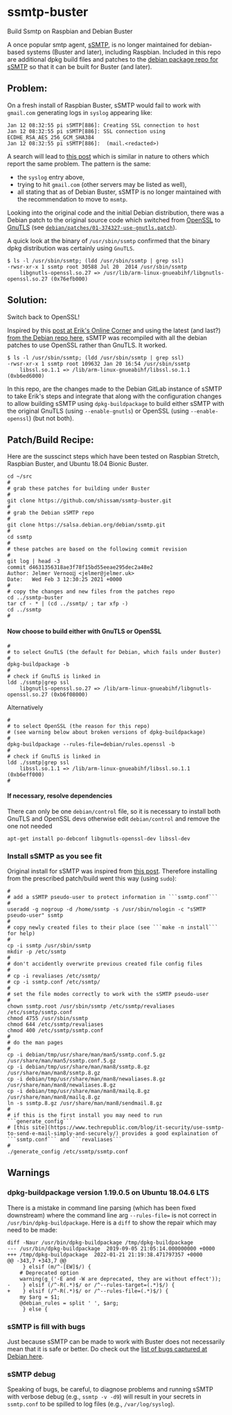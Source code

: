 # ssmtp-buster
Build Ssmtp on Raspbian and Debian Buster

A once popular smtp agent, [sSMTP](https://wiki.debian.org/sSMTP), is no longer maintained for debian-based systems (Buster and later), including Raspbian. Included in this repo are additional dpkg build files and patches to the [debian package repo for sSMTP](https://salsa.debian.org/debian/ssmtp) so that it can be built for Buster (and later).

## Problem:

On a fresh install of Raspbian Buster, sSMTP would fail to work with ```gmail.com``` generating logs in ```syslog``` appearing like:

```
Jan 12 08:32:55 pi sSMTP[886]: Creating SSL connection to host
Jan 12 08:32:55 pi sSMTP[886]: SSL connection using ECDHE_RSA_AES_256_GCM_SHA384
Jan 12 08:32:55 pi sSMTP[886]:  (mail.<redacted>)
```

A search will lead to [this post](https://forums.raspberrypi.com/viewtopic.php?t=247108) which is similar in nature to others which report the same problem. The pattern is the same:
* the ```syslog``` entry above,
* trying to hit ```gmail.com``` (other servers may be listed as well),
* all stating that as of Debian Buster, sSMTP is no longer maintained with the recommendation to move to `msmtp`.

Looking into the original code and the initial Debian distribution, there was a Debian patch to the original source code which switched from [OpenSSL](https://en.wikipedia.org/wiki/OpenSSL) to [GnuTLS](https://en.wikipedia.org/wiki/GnuTLS) (see [```debian/patches/01-374327-use-gnutls.patch```](https://salsa.debian.org/debian/ssmtp)).

A quick look at the binary of ```/usr/sbin/ssmtp``` confirmed that the binary dpkg distribution was certainly using ```GnuTLS```.

```
$ ls -l /usr/sbin/ssmtp; (ldd /usr/sbin/ssmtp | grep ssl)
-rwsr-xr-x 1 ssmtp root 30588 Jul 20  2014 /usr/sbin/ssmtp
	libgnutls-openssl.so.27 => /usr/lib/arm-linux-gnueabihf/libgnutls-openssl.so.27 (0x76efb000)
```

## Solution:

Switch back to OpenSSL!

Inspired by this [post at Erik's Online Corner](https://espinoza.tv/post/ssmtp-buster/) and using the latest (and last?) [from the Debian repo here](https://salsa.debian.org/debian/ssmtp.git), sSMTP was recompiled with all the debian patches to use OpenSSL rather than GnuTLS. It worked.

```
$ ls -l /usr/sbin/ssmtp; (ldd /usr/sbin/ssmtp | grep ssl)
-rwsr-xr-x 1 ssmtp root 109632 Jan 20 16:54 /usr/sbin/ssmtp
	libssl.so.1.1 => /lib/arm-linux-gnueabihf/libssl.so.1.1 (0xb6ed6000)
```

In this repo, are the changes made to the Debian GitLab instance of sSMTP to take Erik's steps and integrate that along with the configuration changes to allow building sSMTP using ```dpkg-buildpackage``` to build either sSMTP with the original GnuTLS (using ```--enable-gnutls```) or OpenSSL (using ```--enable-openssl```) (but not both).

## Patch/Build Recipe:

Here are the susscinct steps which have been tested on Raspbian Stretch, Raspbian Buster, and Ubuntu 18.04 Bionic Buster.

```
cd ~/src
#
# grab these patches for building under Buster
#
git clone https://github.com/shissam/ssmtp-buster.git
#
# grab the Debian sSMTP repo
#
git clone https://salsa.debian.org/debian/ssmtp.git
#
cd ssmtp
#
# these patches are based on the following commit revision
#
git log | head -3
commit d4631356318ae3f78f15bd55eeae295dec2a48e2
Author: Jelmer Vernooĳ <jelmer@jelmer.uk>
Date:   Wed Feb 3 12:30:25 2021 +0000
#
# copy the changes and new files from the patches repo
cd ../ssmtp-buster
tar cf - * | (cd ../ssmtp/ ; tar xfp -)
cd ../ssmtp
#
```
#### Now choose to build either with GnuTLS or OpenSSL
```
#
# to select GnuTLS (the default for Debian, which fails under Buster)
#
dpkg-buildpackage -b
#
# check if GnuTLS is linked in
ldd ./ssmtp|grep ssl
	libgnutls-openssl.so.27 => /lib/arm-linux-gnueabihf/libgnutls-openssl.so.27 (0xb6f08000)
```
Alternatively
```
#
# to select OpenSSL (the reason for this repo)
# (see warning below about broken versions of dpkg-buildpackage)
#
dpkg-buildpackage --rules-file=debian/rules.openssl -b
#
# check if GnuTLS is linked in
ldd ./ssmtp|grep ssl
	libssl.so.1.1 => /lib/arm-linux-gnueabihf/libssl.so.1.1 (0xb6eff000)
#
```
#### If necessary, resolve dependencies

There can only be one ```debian/control``` file, so it is necessary to install both GnuTLS and OpenSSL devs otherwise edit ```debian/control``` and remove the one not needed

```
apt-get install po-debconf libgnutls-openssl-dev libssl-dev
```

### Install sSMTP as you see fit

Original install for sSMTP was inspired from [this post](https://wiki.freebsd.org/Ports/mail/ssmtp). Therefore installing from the prescribed patch/build went this way (using ```sudo```):

```
#
# add a sSMTP pseudo-user to protect information in ```ssmtp.conf```
#
useradd -g nogroup -d /home/ssmtp -s /usr/sbin/nologin -c "sSMTP pseudo-user" ssmtp
#
# copy newly created files to their place (see ```make -n install``` for help)
#
cp -i ssmtp /usr/sbin/ssmtp 
mkdir -p /etc/ssmtp
#
# don't accidently overwrite previous created file config files
#
# cp -i revaliases /etc/ssmtp/
# cp -i ssmtp.conf /etc/ssmtp/
#
# set the file modes correctly to work with the sSMTP pseudo-user
#
chown ssmtp.root /usr/sbin/ssmtp /etc/ssmtp/revaliases /etc/ssmtp/ssmtp.conf
chmod 4755 /usr/sbin/ssmtp
chmod 644 /etc/ssmtp/revaliases
chmod 400 /etc/ssmtp/ssmtp.conf
#
# do the man pages
#
cp -i debian/tmp/usr/share/man/man5/ssmtp.conf.5.gz /usr/share/man/man5/ssmtp.conf.5.gz
cp -i debian/tmp/usr/share/man/man8/ssmtp.8.gz /usr/share/man/man8/ssmtp.8.gz
cp -i debian/tmp/usr/share/man/man8/newaliases.8.gz /usr/share/man/man8/newaliases.8.gz
cp -i debian/tmp/usr/share/man/man8/mailq.8.gz /usr/share/man/man8/mailq.8.gz
ln -s ssmtp.8.gz /usr/share/man/man8/sendmail.8.gz
#
# if this is the first install you may need to run ```generate_config```
# [this site](https://www.techrepublic.com/blog/it-security/use-ssmtp-to-send-e-mail-simply-and-securely/) provides a good explaination of ```ssmtp.conf``` and ```revaliases```
#
./generate_config /etc/ssmtp/ssmtp.conf
```

## Warnings

### dpkg-buildpackage version 1.19.0.5 on Ubuntu 18.04.6 LTS

There is a mistake in command line parsing (which has been fixed downstream) where the command line arg ```--rules-file=``` is not correct in ```/usr/bin/dpkg-buildpackage```. Here is a ```diff``` to show the repair which may need to be made:

```
diff -Naur /usr/bin/dpkg-buildpackage /tmp/dpkg-buildpackage 
--- /usr/bin/dpkg-buildpackage	2019-09-05 21:05:14.000000000 +0000
+++ /tmp/dpkg-buildpackage	2022-01-21 21:19:38.471797357 +0000
@@ -343,7 +343,7 @@
     } elsif (m/^-[EW]$/) {
 	# Deprecated option
 	warning(g_('-E and -W are deprecated, they are without effect'));
-    } elsif (/^-R(.*)$/ or /^--rules-target=(.*)$/) {
+    } elsif (/^-R(.*)$/ or /^--rules-file=(.*)$/) {
 	my $arg = $1;
 	@debian_rules = split ' ', $arg;
     } else {
```
### sSMTP is fill with bugs

Just because sSMTP can be made to work with Buster does not necessarily mean that it is safe or better. Do check out the [list of bugs captured at Debian here](https://bugs.debian.org/cgi-bin/pkgreport.cgi?pkg=ssmtp;dist=unstable).

### sSMTP debug

Speaking of bugs, be careful, to diagnose problems and running sSMTP with verbose debug (e.g., ```ssmtp -v -d9```) will result in your secrets in ```ssmtp.conf``` to be spilled to log files (e.g., ```/var/log/syslog```).

